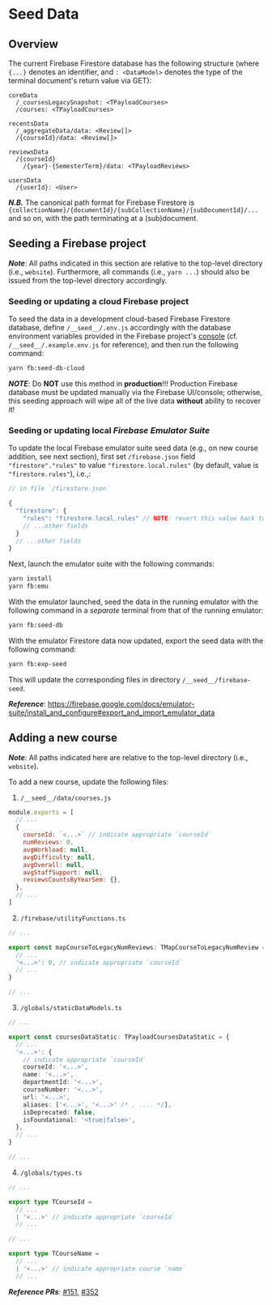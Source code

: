 # Seed Data

## Overview

The current Firebase Firestore database has the following structure (where `{...}` denotes an identifier, and `: <DataModel>` denotes the type of the terminal document's return value via GET):

```
coreData
  /_coursesLegacySnapshot: <TPayloadCourses>
  /courses: <TPayloadCourses>

recentsData
  /_aggregateData/data: <Review[]>
  /{courseId}/data: <Review[]>

reviewsData
  /{courseId}
    /{year}-{SemesterTerm}/data: <TPayloadReviews>

usersData
  /{userId}: <User>
```

***N.B.*** The canonical path format for Firebase Firestore is `{collectionName}/{documentId}/{subCollectionName}/{subDocumentId}/...` and so on, with the path terminating at a (sub)document.

## Seeding a Firebase project

***Note***: All paths indicated in this section are relative to the top-level directory (i.e., `website`). Furthermore, all commands (i.e., `yarn ...`) should also be issued from the top-level directory accordingly.

### Seeding or updating a cloud Firebase project

To seed the data in a development cloud-based Firebase Firestore database, define `/__seed__/.env.js` accordingly with the database environment variables provided in the Firebase project's [console](https://console.firebase.google.com/) (cf. `/__seed__/.example.env.js` for reference), and then run the following command:

```bash
yarn fb:seed-db-cloud
```

***NOTE***: Do **NOT** use this method in **production**!!! Production Firebase database must be updated manually via the Firebase UI/console; otherwise, this seeding approach will wipe all of the live data **without** ability to recover it!

### Seeding or updating local *Firebase Emulator Suite*

To update the local Firebase emulator suite seed data (e.g., on new course addition, see next section), first set `/firebase.json` field `"firestore"."rules"` to value `"firestore.local.rules"` (by default, value is `"firestore.rules"`), i.e.,:

```js
// in file `/firestore.json`

{
  "firestore": {
    "rules": "firestore.local.rules" // NOTE: revert this value back to `"firestore.rules"` after seeding
    // ...other fields
  }
  // ...other fields
}
```

Next, launch the emulator suite with the following commands:

```bash
yarn install
yarn fb:emu
```

With the emulator launched, seed the data in the running emulator with the following command in a *separate* terminal from that of the running emulator:

```bash
yarn fb:seed-db
```

With the emulator Firestore data now updated, export the seed data with the following command:

```bash
yarn fb:exp-seed
```

This will update the corresponding files in directory `/__seed__/firebase-seed`.

***Reference***: https://firebase.google.com/docs/emulator-suite/install_and_configure#export_and_import_emulator_data

## Adding a new course

***Note***: All paths indicated here are relative to the top-level directory (i.e., `website`).

To add a new course, update the following files:

1. `/__seed__/data/courses.js`

```js
module.exports = [
  // ...
  {
    courseId: `<...>` // indicate appropriate `courseId`
    numReviews: 0,
    avgWorkload: null,
    avgDifficulty: null,
    avgOverall: null,
    avgStaffSupport: null,
    reviewsCountsByYearSem: {},
  },
  // ...
]
```

2. `/firebase/utilityFunctions.ts`

```ts
// ...

export const mapCourseToLegacyNumReviews: TMapCourseToLegacyNumReview = {
  // ...
  '<...>': 0, // indicate appropriate `courseId`
  // ...
}

// ...
```

3. `/globals/staticDataModels.ts`

```ts
// ...

export const coursesDataStatic: TPayloadCoursesDataStatic = {
  // ...
  '<...>': {
    // indicate appropriate `courseId`
    courseId: '<...>',
    name: '<...>',
    departmentId: '<...>',
    courseNumber: '<...>',
    url: '<...>',
    aliases: ['<...>', '<...>' /* , .... */],
    isDeprecated: false,
    isFoundational: '<true|false>',
  },
  // ...
}

// ...
```

4. `/globals/types.ts`

```ts
// ...

export type TCourseId =
  // ...
  | '<...>' // indicate appropriate `courseId`
  // ...

// ...

export type TCourseName =
  // ...
  | '<...>' // indicate appropriate course `name`
  // ...
```

***Reference PRs***: [#151](https://github.com/omshub/website/pull/151/files), [#352](https://github.com/omshub/website/pull/352)
